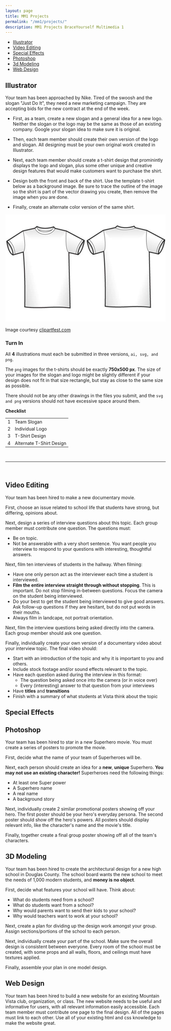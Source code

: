 ```yaml
---
layout: page
title: MM1 Projects
permalink: "/mm1/projects/"
description: MM1 Projects BraceYourself Multimedia 1
---
```


  * [Illustrator](#illustrator)
  * [Video Editing](#video)
  * [Special Effects](#effects)
  * [Photoshop](#photo)
  * [3d Modeling](#threed)
  * [Web Design](#web)


<span id="illustrator"></span>

## Illustrator

Your team has been approached by Nike. Tired of the swoosh and the slogan "Just Do It", they need a new marketing campaign. They are accepting bids for the new contract at the end of the week.

 * First, as a team, create a new slogan and a general idea for a new logo. Neither the slogan or the logo may be the same as those of an existing company. Google your slogan idea to make sure it is original. 

 * Then, each team member should create their own version of the logo and slogan. All designing must be your own original work created in Illustrator.

 * Next, each team member should create a t-shirt design that prominintly displays the logo and slogan, plus some other unique and creative design features that would make customers want to purchase the shirt. 

 * Design both the front and back of the shirt. Use the template t-shirt below as a background image. Be sure to trace the outline of the image so the shirt is part of the vector drawing you create, then remove the image when you are done.

 * Finally, create an alternate color version of the same shirt.

<div class="attributed">
  <a href="/public/img/mm1/t-shirt.jpeg"><img class="t-shirt" src="/public/img/mm1/t-shirt.jpeg"></a>
  <p class="attribution">Image courtesy <a href="https://clipartfest.com/">clipartfest.com</a></p>
</div>


<h3 class="done">Turn In</h3>

All <strong>4</strong> illustrations must each be submitted in three versions, `ai, svg, and png`. 

The `png` images for the t-shirts should be exactly **750x500 px**. The size of your images for the slogan and logo might be slightly different if your design does not fit in that size rectangle, but stay as close to the same size as possible. 

There should not be any other drawings in the files you submit, and the `svg and png` versions should not have excessive space around them.  

<p class="done"><strong>Checklist</strong></p>
<table class="checklist">
  <tbody>
    <tr class="numbers">
      <td>1</td>
      <td>Team Slogan</td>
    </tr>
    <tr>
      <td>2</td>
      <td>Individual Logo</td>
    </tr>
    <tr>
      <td>3</td>
      <td>T-Shirt Design</td>
    </tr>
    <tr>
      <td>4</td>
      <td>Alternate T-Shirt Design</td>
    </tr>
  </tbody>
</table>

<br>

<hr>

<br>

<span id="video"></span>

## Video Editing

Your team has been hired to make a new documentary movie.

First, choose an issue related to school life that students have strong, but differing, opinions about.

Next, design a series of interview questions about this topic. Each group member must contribute one question. The questions must:

  * Be on topic.
  * Not be answerable with a very short sentence. You want people you interview to respond to your questions with interesting, thoughtful answers.

Next, film ten interviews of students in the hallway. When filming:

  * Have one only person act as the interviewer each time a student is interviewed.
  * **Film the entire interview straight through without stopping**. This is important. Do not stop filming in-between questions. Focus the camera on the student being interviewed.
  * Do your best to get the student being interviewed to give good answers. Ask follow-up questions if they are hesitant, but do not put words in their mouths.
  * Always film in landcape, not portrait orientation.

Next, film the interview questions being asked directly into the camera. Each group member should ask one question.

Finally, individually create your own version of a documentary video about your interview topic. The final video should:

  * Start with an introduction of the topic and why it is important to you and others.
  * Include stock footage and/or sound effects relevant to the topic.
  * Have each question asked during the interview in this format:
    * The question being asked once into the camera (or in voice over)
    * Every (interesting) answer to that question from your interviews
  * Have **titles** and **transitions**
  * Finish with a summary of what students at Vista think about the topic

<span id="effects"></span>

## Special Effects


<span id="photo"></span>

## Photoshop

Your team has been hired to star in a new Superhero movie. You must create a series of posters to promote the movie.

First, decide what the name of your team of Superheroes will be.

Next, each person should create an idea for a **new**, **unique** Superhero. **You may not use an existing character!** Superheroes need the following things:

  * At least one Super power
  * A Superhero name
  * A real name
  * A background story

Next, individually create 2 similar promotional posters showing off your hero. The first poster should be your hero's everyday persona. The second poster should show off the hero's powers. All posters should display relevant info, like the character's name and the movie's title.

Finally, together create a final group poster showing off all of the team's characters.

<span id="threed"></span>

## 3D Modeling

Your team has been hired to create the architectural design for a new high school in Douglas County. The school board wants the new school to meet the needs of 1,000 modern students, and **money is no object**.

First, decide what features your school will have. Think about:

  * What do students need from a school?
  * What do students want from a school?
  * Why would parents want to send their kids to your school?
  * Why would teachers want to work at your school?

Next, create a plan for dividing up the design work amongst your group. Assign sections/portions of the school to each person.

Next, individually create your part of the school. Make sure the overall design is consistent between everyone. Every room of the school must be created, with some props and all walls, floors, and ceilings must have textures applied.

Finally, assemble your plan in one model design.

<span id="web"></span>

## Web Design

Your team has been hired to build a new website for an existing Mountain Vista club, organization, or class. The new website needs to be useful and informative for users, with all relevant information easily accessible. Each team member must contribute one page to the final design. All of the pages must link to each other. Use all of your existing html and css knowledge to make the website great.